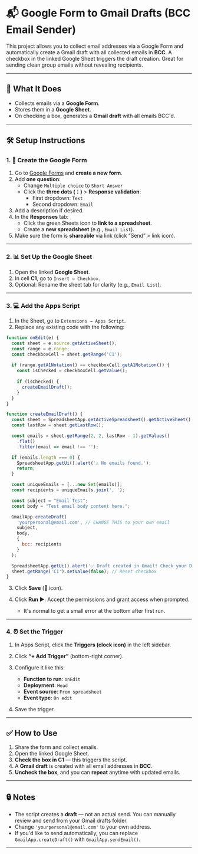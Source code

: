 # 📬 Google Form to Gmail Drafts (BCC Email Sender)

This project allows you to collect email addresses via a Google Form and automatically create a Gmail draft with all collected emails in **BCC**. A checkbox in the linked Google Sheet triggers the draft creation. Great for sending clean group emails without revealing recipients.

---

## 🚀 What It Does

- Collects emails via a **Google Form**.
- Stores them in a **Google Sheet**.
- On checking a box, generates a **Gmail draft** with all emails BCC'd.

---

## 🛠 Setup Instructions

### 1. 📝 Create the Google Form

1. Go to [Google Forms](https://forms.google.com) and **create a new form**.
2. Add **one question**:
   - Change `Multiple choice` to `Short Answer`
   - Click the **three dots (⋮)** > **Response validation**:
     - First dropdown: `Text`
     - Second dropdown: `Email`
3. Add a description if desired.
4. In the **Responses** tab:
   - Click the green Sheets icon to **link to a spreadsheet**.
   - Create a **new spreadsheet** (e.g., `Email List`).
5. Make sure the form is **shareable** via link (click “Send” > link icon).

---

### 2. 📊 Set Up the Google Sheet

1. Open the linked **Google Sheet**.
2. In cell **C1**, go to `Insert → Checkbox`.
3. Optional: Rename the sheet tab for clarity (e.g., `Email List`).

---

### 3. 💻 Add the Apps Script

1. In the Sheet, go to `Extensions → Apps Script`.
2. Replace any existing code with the following:

```javascript
function onEdit(e) {
  const sheet = e.source.getActiveSheet();
  const range = e.range;
  const checkboxCell = sheet.getRange('C1');
  
  if (range.getA1Notation() == checkboxCell.getA1Notation()) {
    const isChecked = checkboxCell.getValue();
    
    if (isChecked) {
      createEmailDraft();
    }
  }
}

function createEmailDraft() {
  const sheet = SpreadsheetApp.getActiveSpreadsheet().getActiveSheet();
  const lastRow = sheet.getLastRow();

  const emails = sheet.getRange(2, 2, lastRow - 1).getValues()
    .flat()
    .filter(email => email !== '');

  if (emails.length === 0) {
    SpreadsheetApp.getUi().alert('⚠️ No emails found.');
    return;
  }

  const uniqueEmails = [...new Set(emails)];
  const recipients = uniqueEmails.join(', ');

  const subject = "Email Test";
  const body = "Test email body content here.";

  GmailApp.createDraft(
    'yourpersonal@email.com', // CHANGE THIS to your own email
    subject,
    body,
    {
      bcc: recipients
    }
  );

  SpreadsheetApp.getUi().alert('✅ Draft created in Gmail! Check your Drafts folder.');
  sheet.getRange('C1').setValue(false); // Reset checkbox
}
````

3. Click **Save** (💾 icon).
4. Click **Run ▶️**. Accept the permissions and grant access when prompted.

   * It's normal to get a small error at the bottom after first run.

---

### 4. ⏰ Set the Trigger

1. In Apps Script, click the **Triggers (clock icon)** in the left sidebar.
2. Click **“+ Add Trigger”** (bottom-right corner).
3. Configure it like this:

   * **Function to run**: `onEdit`
   * **Deployment**: `Head`
   * **Event source**: `From spreadsheet`
   * **Event type**: `On edit`
4. Save the trigger.

---

## ✅ How to Use

1. Share the form and collect emails.
2. Open the linked Google Sheet.
3. **Check the box in C1** — this triggers the script.
4. A **Gmail draft** is created with all email addresses in **BCC**.
5. **Uncheck the box**, and you can **repeat** anytime with updated emails.

---

## 🔒 Notes

* The script creates a **draft** — not an actual send. You can manually review and send from your Gmail drafts folder.
* Change `'yourpersonal@email.com'` to your own address.
* If you'd like to send automatically, you can replace `GmailApp.createDraft()` with `GmailApp.sendEmail()`.

---

